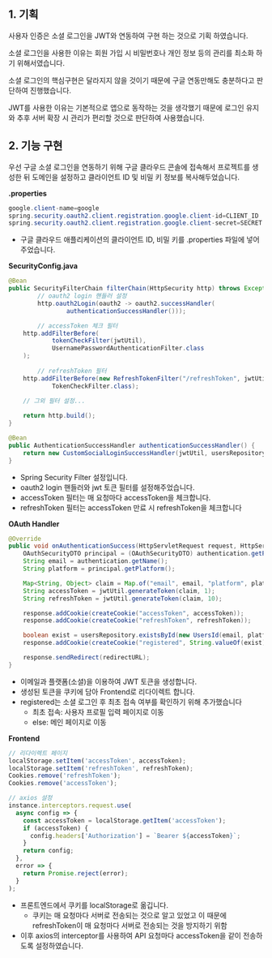 ## 1. 기획

사용자 인증은 소셜 로그인을 JWT와 연동하여 구현 하는 것으로 기획 하였습니다.

소셜 로그인을 사용한 이유는 회원 가입 시 비밀번호나 개인 정보 등의 관리를 최소화 하기 위해서였습니다.

소셜 로그인의 핵심구현은 달라지지 않을 것이기 때문에 구글 연동만해도 충분하다고 판단하여 진행했습니다.

JWT를 사용한 이유는 기본적으로 앱으로 동작하는 것을 생각했기 때문에 로그인 유지와 추후 서버 확장 시 관리가 편리할 것으로 판단하여 사용했습니다.

## 2. 기능 구현

우선 구글 소셜 로그인을 연동하기 위해 구글 클라우드 콘솔에 접속해서 프로젝트를 생성한 뒤 도메인을 설정하고 클라이언트 ID 및 비밀 키 정보를 복사해두었습니다.

**.properties**

```java
google.client-name=google
spring.security.oauth2.client.registration.google.client-id=CLIENT_ID
spring.security.oauth2.client.registration.google.client-secret=SECRET
```

- 구글 클라우드 애플리케이션의 클라이언트 ID, 비밀 키를 .properties 파일에 넣어주었습니다.

**SecurityConfig.java**

```java
@Bean
public SecurityFilterChain filterChain(HttpSecurity http) throws Exception {
		// oauth2 login 핸들러 설정
		http.oauth2Login(oauth2 -> oauth2.successHandler(
                authenticationSuccessHandler()));

		// accessToken 체크 필터
    http.addFilterBefore(
            tokenCheckFilter(jwtUtil),
            UsernamePasswordAuthenticationFilter.class
    );
		
		// refreshToken 필터
    http.addFilterBefore(new RefreshTokenFilter("/refreshToken", jwtUtil),
            TokenCheckFilter.class);            
            
    // 그외 필터 설정...

    return http.build();
}

@Bean
public AuthenticationSuccessHandler authenticationSuccessHandler() {
    return new CustomSocialLoginSuccessHandler(jwtUtil, usersRepository);
}
```

- Spring Security Filter 설정입니다.
- oauth2 login 핸들러와 jwt 토큰 필터를 설정해주었습니다.
- accessToken 필터는 매 요청마다 accessToken을 체크합니다.
- refreshToken 필터는 accessToken 만료 시 refreshToken을 체크합니다

**OAuth Handler**

```java
@Override
public void onAuthenticationSuccess(HttpServletRequest request, HttpServletResponse response, Authentication authentication) throws IOException, ServletException {
    OAuthSecurityDTO principal = (OAuthSecurityDTO) authentication.getPrincipal();
    String email = authentication.getName();
    String platform = principal.getPlatform();

    Map<String, Object> claim = Map.of("email", email, "platform", platform);
    String accessToken = jwtUtil.generateToken(claim, 1);
    String refreshToken = jwtUtil.generateToken(claim, 10);

    response.addCookie(createCookie("accessToken", accessToken));
    response.addCookie(createCookie("refreshToken", refreshToken));

    boolean exist = usersRepository.existsById(new UsersId(email, platform));
    response.addCookie(createCookie("registered", String.valueOf(exist)));

    response.sendRedirect(redirectURL);
}
```

- 이메일과 플랫폼(소셜)을 이용하여 JWT 토큰을 생성합니다.
- 생성된 토큰을 쿠키에 담아 Frontend로 리다이렉트 합니다.
- registered는 소셜 로그인 후 최초 접속 여부를 확인하기 위해 추가했습니다
    - 최초 접속: 사용자 프로필 입력 페이지로 이동
    - else: 메인 페이지로 이동

**Frontend**

```javascript
// 리다이렉트 페이지
localStorage.setItem('accessToken', accessToken);
localStorage.setItem('refreshToken', refreshToken);
Cookies.remove('refreshToken');
Cookies.remove('accessToken');

// axios 설정
instance.interceptors.request.use(
  async config => {
    const accessToken = localStorage.getItem('accessToken');
    if (accessToken) {
      config.headers['Authorization'] = `Bearer ${accessToken}`;
    }
    return config;
  },
  error => {
    return Promise.reject(error);
  }
);
```

- 프론트엔드에서 쿠키를 localStorage로 옮깁니다.
    - 쿠키는 매 요청마다 서버로 전송되는 것으로 알고 있었고 이 때문에 refreshToken이 매 요청마다 서버로 전송되는 것을 방지하기 위함
- 이후 axios의 interceptor를 사용하여 API 요청마다 accessToken을 같이 전송하도록 설정하였습니다.